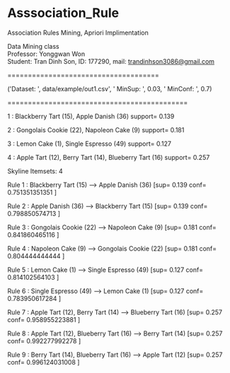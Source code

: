 # Asssociation_Rule
Association Rules Mining, Apriori Implimentation

Data Mining class                                                                               
Professor: Yonggwan Won                                 
Student: Tran Dinh Son, ID: 177290, mail: trandinhson3086@gmail.com 

=====================================

('Dataset: ', data/example/out1.csv', ' MinSup: ', 0.03, ' MinConf: ', 0.7)

============================================

1 : Blackberry Tart (15), Apple Danish (36) support= 0.139          

2 : Gongolais Cookie (22), Napoleon Cake (9) support= 0.181  

3 : Lemon Cake (1), Single Espresso (49) support= 0.127 			

4 : Apple Tart (12), Berry Tart (14), Blueberry Tart (16) support= 0.257																			

Skyline Itemsets: 4																			

Rule 1 : Blackberry Tart (15) --> Apple Danish (36) [sup= 0.139 conf= 0.751351351351 ] 	

Rule 2 : Apple Danish (36) --> Blackberry Tart (15) [sup= 0.139 conf= 0.798850574713 ]

Rule 3 : Gongolais Cookie (22) --> Napoleon Cake (9) [sup= 0.181 conf= 0.841860465116 ]

Rule 4 : Napoleon Cake (9) --> Gongolais Cookie (22) [sup= 0.181 conf= 0.804444444444 ] 

Rule 5 : Lemon Cake (1) --> Single Espresso (49) [sup= 0.127 conf= 0.814102564103 ] 		

Rule 6 : Single Espresso (49) --> Lemon Cake (1) [sup= 0.127 conf= 0.783950617284 ] 			

Rule 7 : Apple Tart (12), Berry Tart (14) --> Blueberry Tart (16) [sup= 0.257 conf= 0.958955223881 ] 

Rule 8 : Apple Tart (12), Blueberry Tart (16) --> Berry Tart (14) [sup= 0.257 conf= 0.992277992278 ] 

Rule 9 : Berry Tart (14), Blueberry Tart (16) --> Apple Tart (12) [sup= 0.257 conf= 0.996124031008 ]																	
